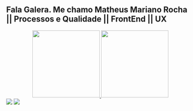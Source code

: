 ## Fala Galera. Me chamo Matheus Mariano Rocha || Processos e Qualidade || FrontEnd || UX
<div align="center">
  <a href="https://github.com/PhanthroX">
  <img height="180em" src="https://github-readme-stats.vercel.app/api?username=PhanthroX&show_icons=true&theme=dark&include_all_commits=true&count_private=true"/>
  <img height="180em" src="https://github-readme-stats.vercel.app/api/top-langs/?username=PhanthroX&layout=compact&langs_count=7&theme=dark"/>
</div>
  
  
<div>
  <a href="https://instagram.com/mmarianorocha" target="_blank"><img src="https://img.shields.io/badge/-Instagram-%23E4405F?style=for-the-badge&logo=instagram&logoColor=white" target="_blank"></a>
  <a href="https://www.linkedin.com/in/matheus-mariano-rocha-445860241" target="_blank"><img src="https://img.shields.io/badge/-LinkedIn-%230077B5?style=for-the-badge&logo=linkedin&logoColor=white" target="_blank"></a>
 
 
</div>
